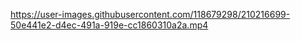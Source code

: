 

https://user-images.githubusercontent.com/118679298/210216699-50e441e2-d4ec-491a-919e-cc1860310a2a.mp4

